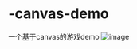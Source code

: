 # -canvas-demo
一个基于canvas的游戏demo
![image](https://github.com/yzl1050462990/-canvas-demo/blob/master/img/demo.png)
